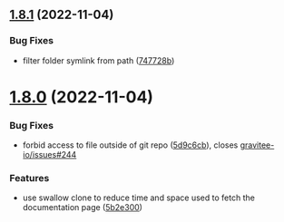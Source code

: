 ## [1.8.1](https://github.com/gravitee-io/gravitee-fetcher-git/compare/1.8.0...1.8.1) (2022-11-04)


### Bug Fixes

* filter folder symlink from path ([747728b](https://github.com/gravitee-io/gravitee-fetcher-git/commit/747728bd29a2039c0745634c3b51aec4bf939b90))

# [1.8.0](https://github.com/gravitee-io/gravitee-fetcher-git/compare/1.7.0...1.8.0) (2022-11-04)


### Bug Fixes

* forbid access to file outside of git repo ([5d9c6cb](https://github.com/gravitee-io/gravitee-fetcher-git/commit/5d9c6cbfd856ce0d391a3f8a0dee2dddc2e8e674)), closes [gravitee-io/issues#244](https://github.com/gravitee-io/issues/issues/244)


### Features

* use swallow clone to reduce time and space used to fetch the documentation page ([5b2e300](https://github.com/gravitee-io/gravitee-fetcher-git/commit/5b2e30084cd78c3d1f1baaa78406d7efa1870c14))
